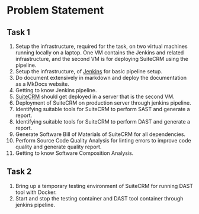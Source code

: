 # Problem Statement

## Task 1

1. Setup the infrastructure, required for the task, on two virtual machines running locally on a laptop. One VM contains the Jenkins and related infrastructure, and the second VM is for deploying SuiteCRM using the pipeline.
2. Setup the infrastructure, of [Jenkins](https://www.jenkins.io/) for basic pipeline setup.
3. Do document extensively in markdown and deploy the documentation as a MkDocs website.
4. Getting to know Jenkins pipeline.
5. [SuiteCRM](https://suitecrm.com/) should get deployed in a server that is the second VM. 
6. Deployment of SuiteCRM on production server through jenkins pipeline.
7. Identifying suitable tools for SuiteCRM to perform SAST and generate a report.
8. Identifying suitable tools for SuiteCRM to perform DAST and generate a report.
9. Generate Software Bill of Materials of SuiteCRM for all dependencies.
10. Perform Source Code Quality Analysis for linting errors to improve code quality and generate quality report.
11. Getting to know Software Composition Analysis.

## Task 2

1. Bring up a temporary testing environment of SuiteCRM for running DAST tool with Docker.
2. Start and stop the testing container and DAST tool container through jenkins pipeline.
